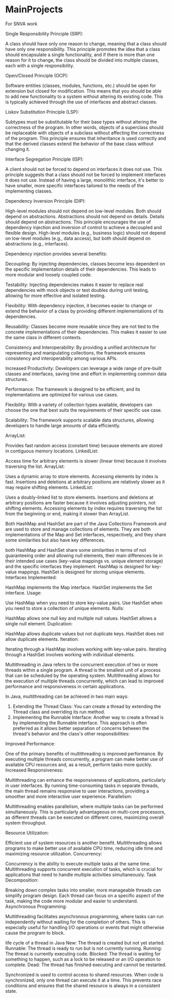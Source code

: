 # MainProjects

For SNVA work

Single Responsibility Principle (SRP):

A class should have only one reason to change, meaning that a class should have only one responsibility.
This principle promotes the idea that a class should encapsulate a single functionality, and if there is more than one reason for it to change, the class should be divided into multiple classes, each with a single responsibility.

Open/Closed Principle (OCP):

Software entities (classes, modules, functions, etc.) should be open for extension but closed for modification.
This means that you should be able to add new functionality to a system without altering its existing code. This is typically achieved through the use of interfaces and abstract classes.

Liskov Substitution Principle (LSP):

Subtypes must be substitutable for their base types without altering the correctness of the program.
In other words, objects of a superclass should be replaceable with objects of a subclass without affecting the correctness of the program. This principle ensures that inheritance is used correctly and that the derived classes extend the behavior of the base class without changing it.

Interface Segregation Principle (ISP):

A client should not be forced to depend on interfaces it does not use.
This principle suggests that a class should not be forced to implement interfaces it does not use. Instead of having a large, monolithic interface, it's better to have smaller, more specific interfaces tailored to the needs of the implementing classes.

Dependency Inversion Principle (DIP):

High-level modules should not depend on low-level modules. Both should depend on abstractions.
Abstractions should not depend on details. Details should depend on abstractions.
This principle encourages the use of dependency injection and inversion of control to achieve a decoupled and flexible design. High-level modules (e.g., business logic) should not depend on low-level modules (e.g., data access), but both should depend on abstractions (e.g., interfaces).

Dependency injection provides several benefits:

Decoupling: By injecting dependencies, classes become less dependent on the specific implementation details of their dependencies. This leads to more modular and loosely coupled code.

Testability: Injecting dependencies makes it easier to replace real dependencies with mock objects or test doubles during unit testing, allowing for more effective and isolated testing.

Flexibility: With dependency injection, it becomes easier to change or extend the behavior of a class by providing different implementations of its dependencies.

Reusability: Classes become more reusable since they are not tied to the concrete implementations of their dependencies. This makes it easier to use the same class in different contexts.

Consistency and Interoperability: By providing a unified architecture for representing and manipulating collections, the framework ensures consistency and interoperability among various APIs.

Increased Productivity: Developers can leverage a wide range of pre-built classes and interfaces, saving time and effort in implementing common data structures.

Performance: The framework is designed to be efficient, and its implementations are optimized for various use cases.

Flexibility: With a variety of collection types available, developers can choose the one that best suits the requirements of their specific use case.

Scalability: The framework supports scalable data structures, allowing developers to handle large amounts of data efficiently.

ArrayList:

Provides fast random access (constant time) because elements are stored in contiguous memory locations.
LinkedList:

Access time for arbitrary elements is slower (linear time) because it involves traversing the list.
ArrayList:

Uses a dynamic array to store elements.
Accessing elements by index is fast.
Insertions and deletions at arbitrary positions are relatively slower as it may require shifting elements.
LinkedList:

Uses a doubly-linked list to store elements.
Insertions and deletions at arbitrary positions are faster because it involves adjusting pointers, not shifting elements.
Accessing elements by index requires traversing the list from the beginning or end, making it slower than ArrayList.

Both HashMap and HashSet are part of the Java Collections Framework and are used to store and manage collections of elements. They are both implementations of the Map and Set interfaces, respectively, and they share some similarities but also have key differences.

both HashMap and HashSet share some similarities in terms of not guaranteeing order and allowing null elements, their main differences lie in their intended use cases (key-value mappings vs. unique element storage) and the specific interfaces they implement.
HashMap is designed for key-value mappings.
HashSet is designed for storing unique elements.
Interfaces Implemented:

HashMap implements the Map interface.
HashSet implements the Set interface.
Usage:

Use HashMap when you need to store key-value pairs.
Use HashSet when you need to store a collection of unique elements.
Nulls:

HashMap allows one null key and multiple null values.
HashSet allows a single null element.
Duplication:

HashMap allows duplicate values but not duplicate keys.
HashSet does not allow duplicate elements.
Iteration:

Iterating through a HashMap involves working with key-value pairs.
Iterating through a HashSet involves working with individual elements.

Multithreading in Java refers to the concurrent execution of two or more threads within a single program. A thread is the smallest unit of a process that can be scheduled by the operating system. Multithreading allows for the execution of multiple threads concurrently, which can lead to improved performance and responsiveness in certain applications.

In Java, multithreading can be achieved in two main ways:

1. Extending the Thread Class:
You can create a thread by extending the Thread class and overriding its run method.
2. Implementing the Runnable Interface:
Another way to create a thread is by implementing the Runnable interface. This approach is often preferred as it allows better separation of concerns between the thread's behavior and the class's other responsibilities:

Improved Performance:

One of the primary benefits of multithreading is improved performance. By executing multiple threads concurrently, a program can make better use of available CPU resources and, as a result, perform tasks more quickly.
Increased Responsiveness:

Multithreading can enhance the responsiveness of applications, particularly in user interfaces. By running time-consuming tasks in separate threads, the main thread remains responsive to user interactions, providing a smoother and more interactive user experience.
Parallelism:

Multithreading enables parallelism, where multiple tasks can be performed simultaneously. This is particularly advantageous on multi-core processors, as different threads can be executed on different cores, maximizing overall system throughput.

Resource Utilization:

Efficient use of system resources is another benefit. Multithreading allows programs to make better use of available CPU time, reducing idle time and maximizing resource utilization.
Concurrency:

Concurrency is the ability to execute multiple tasks at the same time. Multithreading supports concurrent execution of tasks, which is crucial for applications that need to handle multiple activities simultaneously.
Task Decomposition:

Breaking down complex tasks into smaller, more manageable threads can simplify program design. Each thread can focus on a specific aspect of the task, making the code more modular and easier to understand.
Asynchronous Programming:

Multithreading facilitates asynchronous programming, where tasks can run independently without waiting for the completion of others. This is especially useful for handling I/O operations or events that might otherwise cause the program to block.

life cycle of a thread in Java
New: The thread is created but not yet started.
Runnable: The thread is ready to run but is not currently running.
Running: The thread is currently executing code.
Blocked: The thread is waiting for something to happen, such as a lock to be released or an I/O operation to complete.
Dead: The thread has finished executing and cannot be restarted.

Synchronized is used to control access to shared resources. When code is synchronized, only one thread can execute it at a time. This prevents race conditions and ensures that the shared resource is always in a consistent state.

